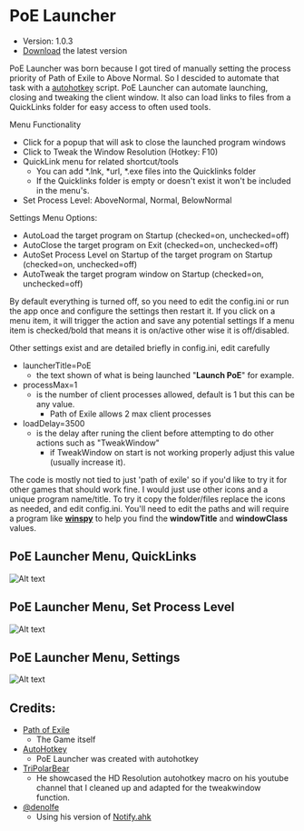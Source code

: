 #  PoE Launcher
*  Version: 1.0.3
*  [Download](https://github.com/jameslmoss/PoE-Launcher/releases/latest "Download") the latest version

PoE Launcher was born because I got tired of manually setting the process priority of Path of Exile to Above Normal. So I descided to automate that task with a [autohotkey](https://www.autohotkey.com) script.
PoE Launcher can automate launching, closing and tweaking the client window. 
It also can load links to files from a QuickLinks folder for easy access to often used tools. 

Menu Functionality
- Click for a popup that will ask to close the launched program windows
- Click to Tweak the Window Resolution (Hotkey: F10)
- QuickLink menu for related shortcut/tools
    - You can add *.lnk, *url, *.exe files into the Quicklinks folder
    - If the Quicklinks folder is empty or doesn't exist it won't be included in the menu's.
- Set Process Level: AboveNormal, Normal, BelowNormal

Settings Menu Options: 
- AutoLoad the target program on Startup (checked=on, unchecked=off)
- AutoClose the target program on Exit (checked=on, unchecked=off)
- AutoSet Process Level on Startup of the target program on Startup (checked=on, unchecked=off)
- AutoTweak the target program window on Startup (checked=on, unchecked=off)

By default everything is turned off, so you need to edit the config.ini or run the app once and configure the settings then restart it.
If you click on a menu item, it will trigger the action and save any potential settings 
If a menu item is checked/bold that means it is on/active other wise it is off/disabled.

Other settings exist and are detailed briefly in config.ini, edit carefully
- launcherTitle=PoE
    - the text shown of what is being launched "**Launch PoE**" for example.
- processMax=1
    - is the number of client processes allowed, default is 1 but this can be any value.
        - Path of Exile allows 2 max client processes
- loadDelay=3500
    - is the delay after runing the client before attempting to do other actions such as "TweakWindow"
        - if TweakWindow on start is not working properly adjust this value (usually increase it).

The code is mostly not tied to just 'path of exile' so if you'd like to try it for other games that should work fine. I would just use other icons and a unique program name/title. 
To try it copy the folder/files replace the icons as needed, and edit config.ini. 
You'll need to edit the paths and will require a program like [**winspy**](http://www.catch22.net/software/winspy) to help you find the **windowTitle** and **windowClass** values.

## PoE Launcher Menu, QuickLinks
![Alt text](https://i.imgur.com/i1xarZw.png "TrayIcon Menu, QuickLinks")

## PoE Launcher Menu, Set Process Level
![Alt text](https://i.imgur.com/SZvFB0S.png "PoE Launcher Menu, Set Process Level")

## PoE Launcher Menu, Settings
![Alt text](https://i.imgur.com/LGMXBss.png "PoE Launcher Menu, Settings")

## Credits:
- [Path of Exile](https://www.pathofexile.com)
    - The Game itself
- [AutoHotkey](https://www.autohotkey.com)
    - PoE Launcher was created with autohotkey
- [TriPolarBear](https://www.youtube.com/watch?v=p1BLjmfC6e0)
    - He showcased the HD Resolution autohotkey macro on his youtube channel that I cleaned up and adapted for the tweakwindow function.
- [@denolfe](https://github.com/denolfe)
    - Using his version of [Notify.ahk]((https://github.com/denolfe/AutoHotkey/blob/master/lib/Notify.ahk))